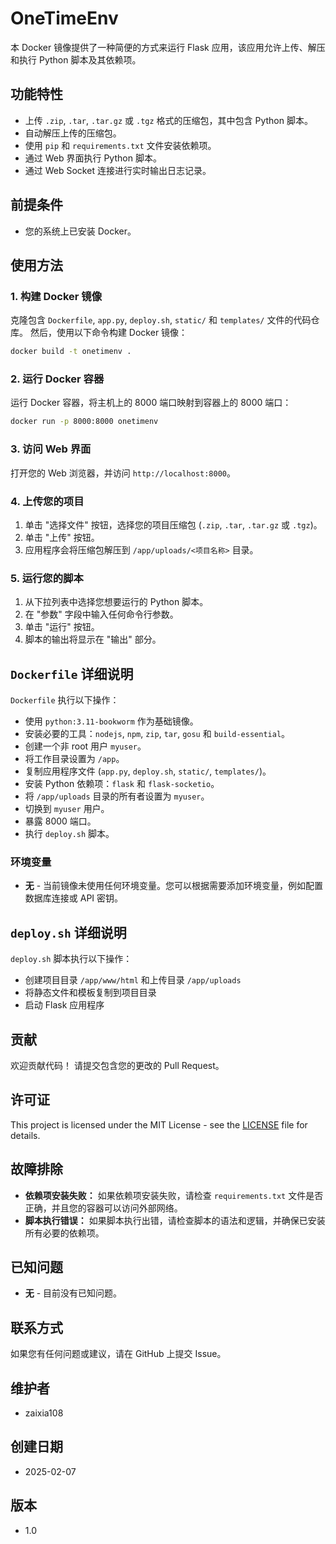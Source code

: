 # OneTimeEnv

本 Docker 镜像提供了一种简便的方式来运行 Flask 应用，该应用允许上传、解压和执行 Python 脚本及其依赖项。

## 功能特性

*   上传 `.zip`, `.tar`, `.tar.gz` 或 `.tgz` 格式的压缩包，其中包含 Python 脚本。
*   自动解压上传的压缩包。
*   使用 `pip` 和 `requirements.txt` 文件安装依赖项。
*   通过 Web 界面执行 Python 脚本。
*   通过 Web Socket 连接进行实时输出日志记录。

## 前提条件

*   您的系统上已安装 Docker。

## 使用方法

### 1. 构建 Docker 镜像

克隆包含 `Dockerfile`, `app.py`, `deploy.sh`, `static/` 和 `templates/` 文件的代码仓库。 然后，使用以下命令构建 Docker 镜像：

```bash
docker build -t onetimenv .
```

### 2. 运行 Docker 容器

运行 Docker 容器，将主机上的 8000 端口映射到容器上的 8000 端口：

```bash
docker run -p 8000:8000 onetimenv
```

### 3. 访问 Web 界面

打开您的 Web 浏览器，并访问 `http://localhost:8000`。

### 4. 上传您的项目

1.  单击 "选择文件" 按钮，选择您的项目压缩包 (`.zip`, `.tar`, `.tar.gz` 或 `.tgz`)。
2.  单击 "上传" 按钮。
3.  应用程序会将压缩包解压到 `/app/uploads/<项目名称>` 目录。

### 5. 运行您的脚本

1.  从下拉列表中选择您想要运行的 Python 脚本。
2.  在 "参数" 字段中输入任何命令行参数。
3.  单击 "运行" 按钮。
4.  脚本的输出将显示在 "输出" 部分。

## `Dockerfile` 详细说明

`Dockerfile` 执行以下操作：

*   使用 `python:3.11-bookworm` 作为基础镜像。
*   安装必要的工具：`nodejs`, `npm`, `zip`, `tar`, `gosu` 和 `build-essential`。
*   创建一个非 root 用户 `myuser`。
*   将工作目录设置为 `/app`。
*   复制应用程序文件 (`app.py`, `deploy.sh`, `static/`, `templates/`)。
*   安装 Python 依赖项：`flask` 和 `flask-socketio`。
*   将 `/app/uploads` 目录的所有者设置为 `myuser`。
*   切换到 `myuser` 用户。
*   暴露 8000 端口。
*   执行 `deploy.sh` 脚本。

### 环境变量

*   **无** - 当前镜像未使用任何环境变量。您可以根据需要添加环境变量，例如配置数据库连接或 API 密钥。

## `deploy.sh` 详细说明

`deploy.sh` 脚本执行以下操作：

*   创建项目目录 `/app/www/html` 和上传目录 `/app/uploads`
*   将静态文件和模板复制到项目目录
*   启动 Flask 应用程序

## 贡献

欢迎贡献代码！ 请提交包含您的更改的 Pull Request。

## 许可证

This project is licensed under the MIT License - see the [LICENSE](LICENSE) file for details.

## 故障排除

*   **依赖项安装失败：** 如果依赖项安装失败，请检查 `requirements.txt` 文件是否正确，并且您的容器可以访问外部网络。
*   **脚本执行错误：** 如果脚本执行出错，请检查脚本的语法和逻辑，并确保已安装所有必要的依赖项。

## 已知问题

*   **无** - 目前没有已知问题。

## 联系方式

如果您有任何问题或建议，请在 GitHub 上提交 Issue。

## 维护者

*   zaixia108

## 创建日期

*   2025-02-07

## 版本

*   1.0
